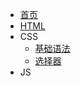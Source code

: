 * [首页](/)
* [HTML](/web/html.md) 
* CSS
    * [基础语法](/web/css/css.md) 
    * [选择器](/web/css/selector.md)
* JS

